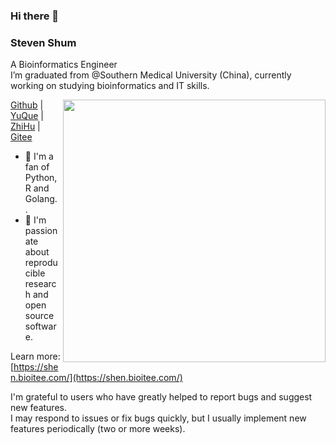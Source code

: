 ### Hi there 👋



<!--
**shenweiyan/shenweiyan** is a ✨ _special_ ✨ repository because its `README.md` (this file) appears on your GitHub profile.

Here are some ideas to get you started:

- 🔭 I’m currently working on ...
- 🌱 I’m currently learning ...
- 👯 I’m looking to collaborate on ...
- 🤔 I’m looking for help with ...
- 💬 Ask me about ...
- 📫 How to reach me: ...
- 😄 Pronouns: ...
- ⚡ Fun fact: ...
-->
<!--img align="left" src="img.jpg" width="400"-->
<!--img src="https://github-readme-stats.vercel.app/api?username=shenweiyan&show_icons=true" width="500"-->
<!--img src="https://github-readme-stats.vercel.app/api/top-langs/?username=shenweiyan&hide=html,jupyter%20notebook,javascript&layout=default&langs_count=10&card_width=500" width="500"-->

<!--:wave: Welcome! I'm a fan of Python, R and Golang. 
 
:school: I’m graduated from @Southern Medical University (China), currently working on studying bioinformatics and IT skills.
 
:writing_hand: Ask me anything [here](https://github.com/shenweiyan/shenweiyan/issues) or by email [shenhub@foxmail.com](https://mail.qq.com/cgi-bin/qm_share?t=qm_mailme&email=shenhub@foxmail.com).
 
:point_right: If you use Chinese, you can also follow me as follow:
 
[![yuque](https://img.shields.io/badge/语雀-史提芬先森-blueviolet)](https://www.yuque.com/shenweiyan) [![wechat](https://img.shields.io/badge/公众号-BioIT爱好者-important)](https://apps-db.oss-cn-shenzhen.aliyuncs.com/bioitee/bioitee.png) [![zhihu](https://img.shields.io/badge/知乎-史提芬先森-blue)](https://www.zhihu.com/people/shenweiyan) [![bioitee](https://img.shields.io/badge/导航-WebStack--Hugo-green)](https://www.bioitee.com/) [![github](https://img.shields.io/badge/GitHub-shenweiyan-red)](https://github.com/shenweiyan) [![blog](https://img.shields.io/badge/博客-ICS--Hugo--Theme-blueviolet)](https://shen.bioitee.com/) [![weibo](https://img.shields.io/badge/微博-史提芬先森-green)](https://weibo.com/u/6020143196)
-->

### Steven Shum

A Bioinformatics Engineer<br/>
I’m graduated from @Southern Medical University (China), currently working on studying bioinformatics and IT skills.

<a href="https://gitstar-ranking.com/shenweiyan">
<img src="https://github-readme-stats.vercel.app/api?username=shenweiyan&show_icons=true&bg_color=fff&title_color=00557f&text_color=81736d&hide_border=true&icon_color=216e39)" align="right" width=420 />
</a>

[Github](https://github.com/shenweiyan) | [YuQue](https://www.yuque.com/shenweiyan) | [ZhiHu](https://www.zhihu.com/people/shenweiyan) | [Gitee](https://gitee.com/shenweiyan) 

- :microscope: I'm a fan of Python, R and Golang. .
- :telescope: I'm passionate about reproducible research and open source software.

Learn more: [https://shen.bioitee.com/](https://shen.bioitee.com/)
 
I'm grateful to users who have greatly helped to report bugs and suggest new features.<br/>
I may respond to issues or fix bugs quickly, but I usually implement new features periodically (two or more weeks).

 



